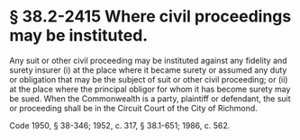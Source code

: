 # § 38.2-2415 Where civil proceedings may be instituted.

<p>Any suit or other civil proceeding may be instituted against any fidelity and surety insurer (i) at the place where it became surety or assumed any duty or obligation that may be the subject of suit or other civil proceeding; or (ii) at the place where the principal obligor for whom it has become surety may be sued. When the Commonwealth is a party, plaintiff or defendant, the suit or proceeding shall be in the Circuit Court of the City of Richmond.</p><p>Code 1950, § 38-346; 1952, c. 317, § 38.1-651; 1986, c. 562.</p>